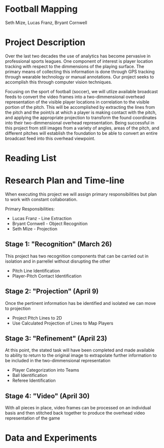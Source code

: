# Football Mapping

Seth Mize, Lucas Franz, Bryant Cornwell

# Project Description

Over the last two decades the use of analytics has become pervasive in professional sports leagues. One component of interest is player location tracking with respect to the dimmensions of the playing surface. The primary means of collecting this information is done through GPS tracking through wearable technology or manual annotations. Our project seeks to accomplish this through computer vision techniques.

Focusing on the sport of football (soccer), we will utlize available broadcast feeds to convert the video frames into a two-dimmensional overhead representation of the visible player locations in correlation to the visible portion of the pitch. This will be accomplished by extracting the lines from the pitch and the point/s at which a player is making contact with the pitch, and applying the appropriate projection to transform the found coordinates into their two-dimmensional overhead representation. Being successful in this project from still images from a variety of angles, areas of the pitch, and different pitches will establish the foundation to be able to convert an entire broadcast feed into this overhead viewpoint. 


# Reading List


# Research Plan and Time-line

When executing this project we will assign primary responsibilities but plan to work with constant collaboration.

Primary Responsibilities:
- Lucas Franz - Line Extraction
- Bryant Cornwell - Object Recognition
- Seth Mize - Projection

## Stage 1: "Recognition" (March 26)

This project has two recognition components that can be carried out in isolation and in parrellel without disrupting the other

- Pitch Line Identification
- Player-Pitch Contact Identification

## Stage 2: "Projection" (April 9)

Once the pertinent information has be identified and isolated we can move to projection

- Project Pitch Lines to 2D
- Use Calculated Projection of Lines to Map Players

## Stage 3: "Refinement" (April 23)

At this point, the stated task will have been completed and made available to ability to return to the original image to extrapolate further information to be included in the two-dimmensional representation

- Player Categorization into Teams
- Ball Identification
- Referee Identification

## Stage 4: "Video" (April 30)

With all pieces in place, video frames can be processed on an individual basis and then stitched back together to produce the overhead video representation of the game


# Data and Experiments


